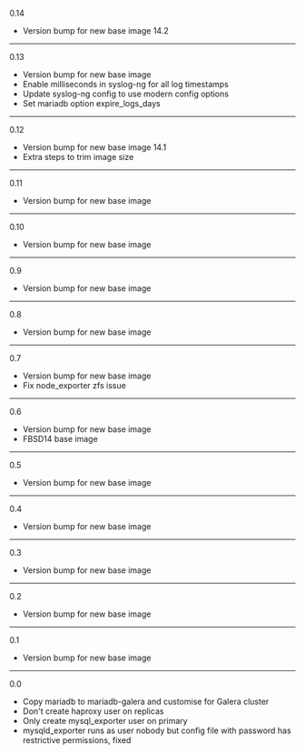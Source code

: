 0.14

* Version bump for new base image 14.2

---

0.13

* Version bump for new base image
* Enable milliseconds in syslog-ng for all log timestamps
* Update syslog-ng config to use modern config options
* Set mariadb option expire_logs_days

---

0.12

* Version bump for new base image 14.1
* Extra steps to trim image size

---

0.11

* Version bump for new base image

---

0.10

* Version bump for new base image

---

0.9

* Version bump for new base image

---

0.8

* Version bump for new base image

---

0.7

* Version bump for new base image
* Fix node_exporter zfs issue

---

0.6

* Version bump for new base image
* FBSD14 base image

---

0.5

* Version bump for new base image

---

0.4

* Version bump for new base image

---

0.3

* Version bump for new base image

---

0.2

* Version bump for new base image

---

0.1

* Version bump for new base image

---

0.0

* Copy mariadb to mariadb-galera and customise for Galera cluster
* Don't create haproxy user on replicas
* Only create mysql_exporter user on primary
* mysqld_exporter runs as user nobody but config file with password has restrictive permissions, fixed
